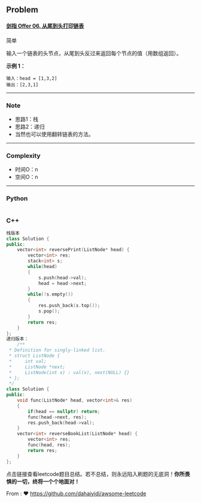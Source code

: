 ## Problem

#### [剑指 Offer 06. 从尾到头打印链表](https://leetcode-cn.com/problems/cong-wei-dao-tou-da-yin-lian-biao-lcof/)

简单

输入一个链表的头节点，从尾到头反过来返回每个节点的值（用数组返回）。

 

**示例 1：**

```
输入：head = [1,3,2]
输出：[2,3,1]
```

------

### Note

- 思路1：栈
- 思路2：递归
- 当然也可以使用翻转链表的方法。

------

### Complexity

- 时间O：n
- 空间O：n

------

### Python

```python

```

### C++

```C++
栈版本
class Solution {
public:
    vector<int> reversePrint(ListNode* head) {
        vector<int> res;
        stack<int> s;
        while(head)
        {
            s.push(head->val);
            head = head->next;
        }
        while(!s.empty())
        {
            res.push_back(s.top());
            s.pop();
        }
        return res;
    }
};
递归版本：
    /**
 * Definition for singly-linked list.
 * struct ListNode {
 *     int val;
 *     ListNode *next;
 *     ListNode(int x) : val(x), next(NULL) {}
 * };
 */
class Solution {
public:
    void func(ListNode* head, vector<int>& res)
    {
        if(head == nullptr) return;
        func(head->next, res);
        res.push_back(head->val);
    }
    vector<int> reverseBookList(ListNode* head) {
        vector<int> res;
        func(head, res);
        return res;
    }
};
```



点击链接查看leetcode题目总结。若不总结，则永远陷入刷题的无底洞！**你所畏惧的一切，终将一个个地面对！**

From : :heart: https://github.com/dahaiyidi/awsome-leetcode
